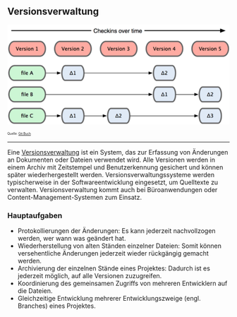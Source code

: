 ﻿Versionsverwaltung 
------------------

![](../../images/vcs.png)

<p style="font-size: 0.5em">Quelle: <a href="https://git-scm.com/book/de/v1/Los-geht%E2%80%99s-Git-Grundlagen">Git Buch</a/></p>

- - -

Eine [Versionsverwaltung](https://de.wikipedia.org/wiki/Versionsverwaltung) ist ein System, das zur Erfassung von Änderungen an Dokumenten oder Dateien verwendet wird. Alle Versionen werden in einem Archiv mit Zeitstempel und Benutzerkennung gesichert und können später wiederhergestellt werden. Versionsverwaltungssysteme werden typischerweise in der Softwareentwicklung eingesetzt, um Quelltexte zu verwalten. Versionsverwaltung kommt auch bei Büroanwendungen oder Content-Management-Systemen zum Einsatz.


### Hauptaufgaben

* Protokollierungen der Änderungen: Es kann jederzeit nachvollzogen werden, wer wann was geändert hat.
* Wiederherstellung von alten Ständen einzelner Dateien: Somit können versehentliche Änderungen jederzeit wieder rückgängig gemacht werden.
* Archivierung der einzelnen Stände eines Projektes: Dadurch ist es jederzeit möglich, auf alle Versionen zuzugreifen.
* Koordinierung des gemeinsamen Zugriffs von mehreren Entwicklern auf die Dateien.
* Gleichzeitige Entwicklung mehrerer Entwicklungszweige (engl. Branches) eines Projektes.


